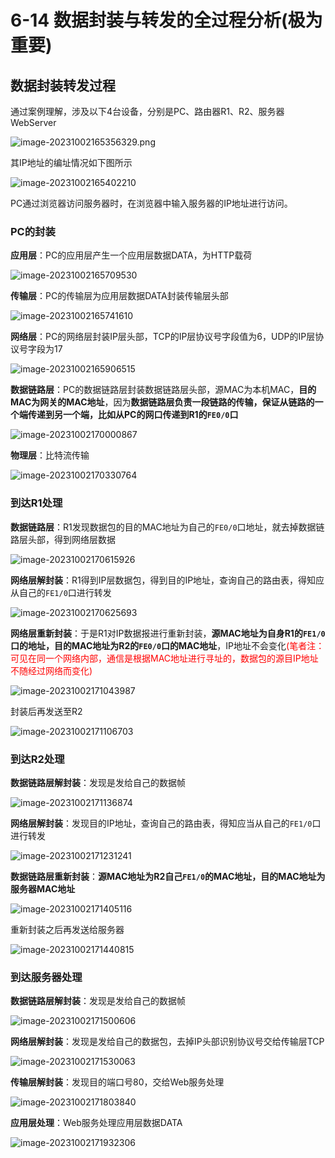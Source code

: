 # 6-14 数据封装与转发的全过程分析(极为重要)

## 数据封装转发过程

通过案例理解，涉及以下4台设备，分别是PC、路由器R1、R2、服务器WebServer

![image-20231002165356329.png](https://img.yatjay.top/md/image-20231002165356329.png)

其IP地址的编址情况如下图所示

![image-20231002165402210](https://img.yatjay.top/md/image-20231002165402210.png)

PC通过浏览器访问服务器时，在浏览器中输入服务器的IP地址进行访问。

### PC的封装

**应用层**：PC的应用层产生一个应用层数据DATA，为HTTP载荷

![image-20231002165709530](https://img.yatjay.top/md/image-20231002165709530.png)

**传输层**：PC的传输层为应用层数据DATA封装传输层头部

![image-20231002165741610](https://img.yatjay.top/md/image-20231002165741610.png)

**网络层**：PC的网络层封装IP层头部，TCP的IP层协议号字段值为6，UDP的IP层协议号字段为17

![image-20231002165906515](https://img.yatjay.top/md/image-20231002165906515.png)

**数据链路层**：PC的数据链路层封装数据链路层头部，源MAC为本机MAC，**目的MAC为网关的MAC地址**，因为**数据链路层负责一段链路的传输，保证从链路的一个端传递到另一个端，比如从PC的网口传递到R1的`FE0/0`口**

![image-20231002170000867](https://img.yatjay.top/md/image-20231002170000867.png)

**物理层**：比特流传输

![image-20231002170330764](https://img.yatjay.top/md/image-20231002170330764.png)

### 到达R1处理

**数据链路层**：R1发现数据包的目的MAC地址为自己的`FE0/0`口地址，就去掉数据链路层头部，得到网络层数据

![image-20231002170615926](https://img.yatjay.top/md/image-20231002170615926.png)

**网络层解封装**：R1得到IP层数据包，得到目的IP地址，查询自己的路由表，得知应从自己的`FE1/0`口进行转发

![image-20231002170625693](https://img.yatjay.top/md/image-20231002170625693.png)

**网络层重新封装**：于是R1对IP数据报进行重新封装，**源MAC地址为自身R1的`FE1/0`口的地址，目的MAC地址为R2的`FE0/0`口的MAC地址**，IP地址不会变化<font color = red>(笔者注：可见在同一个网络内部，通信是根据MAC地址进行寻址的，数据包的源目IP地址不随经过网络而变化)</font>

![image-20231002171043987](https://img.yatjay.top/md/image-20231002171043987.png)

封装后再发送至R2

![image-20231002171106703](https://img.yatjay.top/md/image-20231002171106703.png)

### 到达R2处理

**数据链路层解封装**：发现是发给自己的数据帧

![image-20231002171136874](https://img.yatjay.top/md/image-20231002171136874.png)

**网络层解封装**：发现目的IP地址，查询自己的路由表，得知应当从自己的`FE1/0`口进行转发

![image-20231002171231241](https://img.yatjay.top/md/image-20231002171231241.png)

**数据链路层重新封装**：**源MAC地址为R2自己`FE1/0`的MAC地址，目的MAC地址为服务器MAC地址**

![image-20231002171405116](https://img.yatjay.top/md/image-20231002171405116.png)

重新封装之后再发送给服务器

![image-20231002171440815](https://img.yatjay.top/md/image-20231002171440815.png)

### 到达服务器处理

**数据链路层解封装**：发现是发给自己的数据帧

![image-20231002171500606](https://img.yatjay.top/md/image-20231002171500606.png)

**网络层解封装**：发现是发给自己的数据包，去掉IP头部识别协议号交给传输层TCP

![image-20231002171530063](https://img.yatjay.top/md/image-20231002171530063.png)

**传输层解封装**：发现目的端口号80，交给Web服务处理

![image-20231002171803840](https://img.yatjay.top/md/image-20231002171803840.png)

**应用层处理**：Web服务处理应用层数据DATA

![image-20231002171932306](https://img.yatjay.top/md/image-20231002171932306.png)
